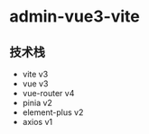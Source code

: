 # admin-vue3-vite

## 技术栈

- vite v3
- vue v3
- vue-router v4
- pinia v2
- element-plus v2
- axios v1
